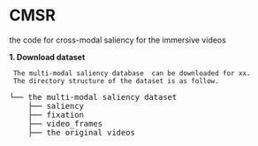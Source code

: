 # CMSR
the code for cross-modal saliency for the immersive videos


**1. Download dataset**

     The multi-modal saliency database  can be downloaded for xx.
     The directory structure of the dataset is as follow.
<pre>
└── the multi-modal saliency dataset
    ├── saliency
    ├── fixation  
    ├── video_frames  
    ├── the original videos
</pre>

   

